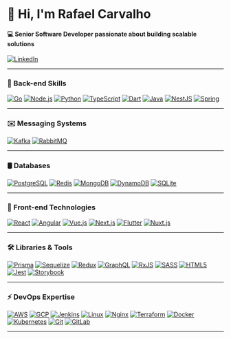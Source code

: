<h1>👋 Hi, I'm Rafael Carvalho</h1>
<h4>💻 Senior Software Developer passionate about building scalable solutions</h4>

[![LinkedIn](https://img.shields.io/badge/LinkedIn-%230077B5.svg?style=flat&logo=linkedin&logoColor=white)](https://www.linkedin.com/in/rafael-carvalho-caetano/)

---

### 💾 Back-end Skills
[![Go](https://img.shields.io/badge/Go-%2300add8.svg?style=flat&logo=go&logoColor=white&label=)](https://golang.org/) 
[![Node.js](https://img.shields.io/badge/Node.js-%2343853d.svg?style=flat&logo=node.js&logoColor=white&label=)](https://nodejs.org/) 
[![Python](https://img.shields.io/badge/Python-%233776ab.svg?style=flat&logo=python&logoColor=white&label=)](https://www.python.org/) 
[![TypeScript](https://img.shields.io/badge/TypeScript-%232b7489.svg?style=flat&logo=typescript&logoColor=white&label=)](https://www.typescriptlang.org/) 
[![Dart](https://img.shields.io/badge/Dart-%230175c2.svg?style=flat&logo=dart&logoColor=white&label=)](https://dart.dev/) 
[![Java](https://img.shields.io/badge/Java-%23f7b700.svg?style=flat&logo=java&logoColor=white&label=)](https://www.java.com/) 
[![NestJS](https://img.shields.io/badge/NestJS-%23e0234e.svg?style=flat&logo=nestjs&logoColor=white&label=)](https://nestjs.com/) 
[![Spring](https://img.shields.io/badge/Spring-%236db33f.svg?style=flat&logo=spring&logoColor=white&label=)](https://spring.io/)

---

### ✉️ Messaging Systems
[![Kafka](https://img.shields.io/badge/Kafka-%2315682b.svg?style=flat&logo=apachekafka&logoColor=white&label=)](https://kafka.apache.org/) 
[![RabbitMQ](https://img.shields.io/badge/RabbitMQ-%2343b02f.svg?style=flat&logo=rabbitmq&logoColor=white&label=)](https://www.rabbitmq.com/)

---

### 🛢️ Databases
[![PostgreSQL](https://img.shields.io/badge/PostgreSQL-%23316192.svg?style=flat&logo=postgresql&logoColor=white&label=)](https://www.postgresql.org/) 
[![Redis](https://img.shields.io/badge/Redis-%23d70000.svg?style=flat&logo=redis&logoColor=white&label=)](https://redis.io/) 
[![MongoDB](https://img.shields.io/badge/MongoDB-%2347a248.svg?style=flat&logo=mongodb&logoColor=white&label=)](https://www.mongodb.com/) 
[![DynamoDB](https://img.shields.io/badge/DynamoDB-%23232f3e.svg?style=flat&logo=amazondynamodb&logoColor=white&label=)](https://aws.amazon.com/dynamodb/) 
[![SQLite](https://img.shields.io/badge/SQLite-%2307405e.svg?style=flat&logo=sqlite&logoColor=white&label=)](https://www.sqlite.org/)

---

### 🎨 Front-end Technologies
[![React](https://img.shields.io/badge/React-%2361dafb.svg?style=flat&logo=react&logoColor=white&label=)](https://reactjs.org/) 
[![Angular](https://img.shields.io/badge/Angular-%23dd1b16.svg?style=flat&logo=angular&logoColor=white&label=)](https://angular.io/) 
[![Vue.js](https://img.shields.io/badge/Vue.js-%2335495e.svg?style=flat&logo=vue.js&logoColor=white&label=)](https://vuejs.org/) 
[![Next.js](https://img.shields.io/badge/Next.js-%23000000.svg?style=flat&logo=next.js&logoColor=white&label=)](https://nextjs.org/) 
[![Flutter](https://img.shields.io/badge/Flutter-%2302568b.svg?style=flat&logo=flutter&logoColor=white&label=)](https://flutter.dev/) 
[![Nuxt.js](https://img.shields.io/badge/Nuxt.js-%234f8fd1.svg?style=flat&logo=nuxt.js&logoColor=white&label=)](https://nuxtjs.org/)

---

### 🛠️ Libraries & Tools
[![Prisma](https://img.shields.io/badge/Prisma-%232d3748.svg?style=flat&logo=prisma&logoColor=white&label=)](https://www.prisma.io/) 
[![Sequelize](https://img.shields.io/badge/Sequelize-%234b92b7.svg?style=flat&logo=sequelize&logoColor=white&label=)](https://sequelize.org/) 
[![Redux](https://img.shields.io/badge/Redux-%23593d88.svg?style=flat&logo=redux&logoColor=white&label=)](https://redux.js.org/) 
[![GraphQL](https://img.shields.io/badge/GraphQL-%23e10098.svg?style=flat&logo=graphql&logoColor=white&label=)](https://graphql.org/) 
[![RxJS](https://img.shields.io/badge/RxJS-%238f84c4.svg?style=flat&logo=rxjs&logoColor=white&label=)](https://rxjs.dev/) 
[![SASS](https://img.shields.io/badge/SASS-%23c69e7a.svg?style=flat&logo=sass&logoColor=white&label=)](https://sass-lang.com/) 
[![HTML5](https://img.shields.io/badge/HTML5-%23e34f26.svg?style=flat&logo=html5&logoColor=white&label=)](https://developer.mozilla.org/en-US/docs/Web/HTML) 
[![Jest](https://img.shields.io/badge/Jest-%23c21325.svg?style=flat&logo=jest&logoColor=white&label=)](https://jestjs.io/) 
[![Storybook](https://img.shields.io/badge/Storybook-%23333.svg?style=flat&logo=storybook&logoColor=white&label=)](https://storybook.js.org/)

---

### ⚡ DevOps Expertise
[![AWS](https://img.shields.io/badge/AWS-%23ff9900.svg?style=flat&logo=amazonaws&logoColor=white&label=)](https://aws.amazon.com/) 
[![GCP](https://img.shields.io/badge/GCP-%234285f4.svg?style=flat&logo=googlecloud&logoColor=white&label=)](https://cloud.google.com/) 
[![Jenkins](https://img.shields.io/badge/Jenkins-%23d24939.svg?style=flat&logo=jenkins&logoColor=white&label=)](https://www.jenkins.io/) 
[![Linux](https://img.shields.io/badge/Linux-%23ffcc00.svg?style=flat&logo=linux&logoColor=white&label=)](https://www.kernel.org/) 
[![Nginx](https://img.shields.io/badge/Nginx-%23009639.svg?style=flat&logo=nginx&logoColor=white&label=)](https://www.nginx.com/) 
[![Terraform](https://img.shields.io/badge/Terraform-%23623e47.svg?style=flat&logo=terraform&logoColor=white&label=)](https://www.terraform.io/) 
[![Docker](https://img.shields.io/badge/Docker-%232496ed.svg?style=flat&logo=docker&logoColor=white&label=)](https://www.docker.com/) 
[![Kubernetes](https://img.shields.io/badge/Kubernetes-%23326ce5.svg?style=flat&logo=kubernetes&logoColor=white&label=)](https://kubernetes.io/) 
[![Git](https://img.shields.io/badge/Git-%23f1502f.svg?style=flat&logo=git&logoColor=white&label=)](https://git-scm.com/) 
[![GitLab](https://img.shields.io/badge/GitLab-%231d365d.svg?style=flat&logo=gitlab&logoColor=white&label=)](https://about.gitlab.com/)

---
